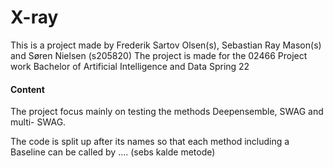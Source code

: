 # X-ray


This is a project made by Frederik Sartov Olsen(s), Sebastian Ray Mason(s) and Søren Nielsen (s205820)
The project is made for the 02466 Project work Bachelor of Artificial Intelligence and Data Spring 22

#### Content
The project focus mainly on testing the methods Deepensemble, SWAG and multi- SWAG.

The code is split up after its names so that each method including a Baseline can be called by .... (sebs kalde metode)





